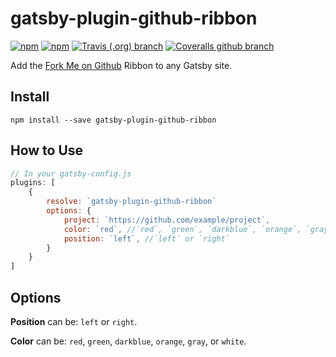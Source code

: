 # gatsby-plugin-github-ribbon
[![npm](https://img.shields.io/npm/v/gatsby-plugin-github-ribbon.svg?style=for-the-badge)](https://www.npmjs.com/package/gatsby-plugin-github-ribbon) 
[![npm](https://img.shields.io/npm/dt/gatsby-plugin-github-ribbon.svg?style=for-the-badge)](https://www.npmjs.com/package/gatsby-plugin-github-ribbon)
[![Travis (.org) branch](https://img.shields.io/travis/moonmeister/gatsby-plugin-github-ribbon/master.svg?style=for-the-badge)](https://travis-ci.org/moonmeister/gatsby-plugin-github-ribbon)
[![Coveralls github branch](https://img.shields.io/coveralls/github/jekyll/jekyll/master.svg?style=for-the-badge)](https://coveralls.io/github/moonmeister/gatsby-plugin-github-ribbon?branch=master)






Add the [Fork Me on Github](https://blog.github.com/2008-12-19-github-ribbons/) Ribbon to any Gatsby site.

## Install

`npm install --save gatsby-plugin-github-ribbon`

## How to Use


```javascript
// In your gatsby-config.js
plugins: [
    {
        resolve: `gatsby-plugin-github-ribbon`
        options: {
            project: `https://github.com/example/project`,
            color: `red`, //`red`, `green`, `darkblue`, `orange`, `gray`, or `white`.
            position: `left`, //`left` or `right`
        }
    }
]
```

## Options

**Position** can be: `left` or `right`.

**Color** can be: `red`, `green`, `darkblue`, `orange`, `gray`, or `white`.
